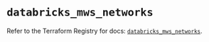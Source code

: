 # `databricks_mws_networks`

Refer to the Terraform Registry for docs: [`databricks_mws_networks`](https://registry.terraform.io/providers/databricks/databricks/1.49.1/docs/resources/mws_networks).
